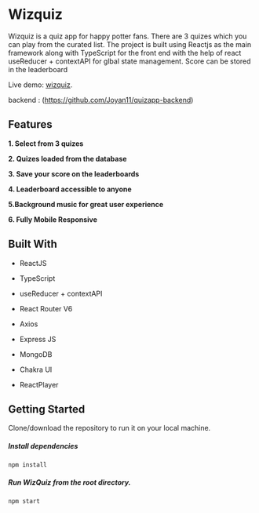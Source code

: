 <!-- @format -->

# Wizquiz

Wizquiz is a quiz app for happy potter fans. There are 3 quizes which you can play from the curated list. The project is built using Reactjs as the main framework along with TypeScript for the front end with the help of react useReducer + contextAPI for glbal state management. Score can be stored in the leaderboard

Live demo: [wizquiz](https://wizquiz.netlify.app/).

backend : (https://github.com/Joyan11/quizapp-backend)

## Features

**1. Select from 3 quizes**

**2. Quizes loaded from the database**

**3. Save your score on the leaderboards**

**4. Leaderboard accessible to anyone**

**5.Background music for great user experience**

**6. Fully Mobile Responsive**

## Built With

- ReactJS

- TypeScript

- useReducer + contextAPI

- React Router V6

- Axios

- Express JS

- MongoDB

- Chakra UI

- ReactPlayer

## Getting Started

Clone/download the repository to run it on your local machine.

##### Install dependencies

`npm install`

##### Run WizQuiz from the root directory.

`npm start`

